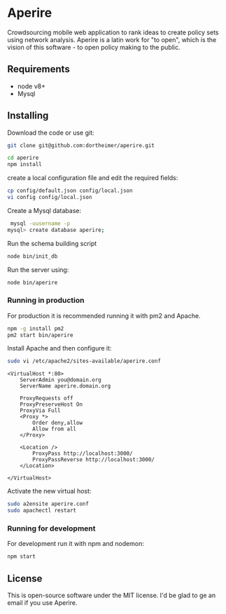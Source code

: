 # Aperire

Crowdsourcing mobile web application to rank ideas to create policy sets using network analysis. Aperire is a latin work for "to open", which is the vision of this software - to open policy making to the public.

## Requirements

* node v8+
* Mysql

## Installing

Download the code or use git:

```bash
git clone git@github.com:dortheimer/aperire.git

cd aperire
npm install
```

create a local configuration file and edit the required fields:

```bash
cp config/default.json config/local.json
vi config config/local.json
```

Create a Mysql database:

```bash
 mysql -uusername -p
mysql> create database aperire;
```

Run the schema building script

```bash
node bin/init_db
```

Run the server using:

```bash
node bin/aperire
```

### Running in production

For production it is recommended running it with pm2 and Apache.

```bash
npm -g install pm2
pm2 start bin/aperire 
```

Install Apache and then configure it:

```bash
sudo vi /etc/apache2/sites-available/aperire.conf
```

```apacheconf
<VirtualHost *:80>
    ServerAdmin you@domain.org
    ServerName aperire.domain.org

    ProxyRequests off
    ProxyPreserveHost On
    ProxyVia Full
    <Proxy *>
        Order deny,allow
        Allow from all
    </Proxy>

    <Location />
        ProxyPass http://localhost:3000/
        ProxyPassReverse http://localhost:3000/
    </Location>

</VirtualHost>
```

Activate the new virtual host:

```bash
sudo a2ensite aperire.conf 
sudo apachectl restart
```

### Running for development

For development run it with npm and nodemon:

```bash
npm start
```

## License

This is open-source software under the MIT license.
I'd be glad to ge an email if you use Aperire.